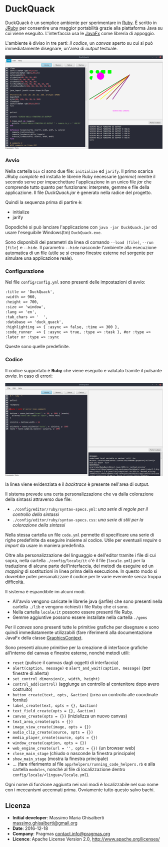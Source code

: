 DuckQuack
===

DuckQuack è un semplice ambiente per sperimentare in [Ruby](https://www.ruby-lang.org/it/).
È scritto in [JRuby](http://jruby.org/) per consentire una maggior portabilità grazie alla piattaforma Java su cui viene eseguito.
L'interfaccia usa le [JavaFx](http://docs.oracle.com/javase/8/javafx/api/toc.htm) come libreria di appoggio.

L'ambiente è diviso in tre parti: *il codice*, un *canvas* aperto su cui si può immediatamente disegnare, un'area di *output* testuale.

![immagine1](./images/img1.png)

### Avvio

Nella cartella ```bin``` ci sono due file: ```initialize``` ed ```jarify```. Il primo scarica JRuby *complete* ed installa le librerie Ruby necessarie (*gemme*) mentre il secondo serve per impacchettare l'applicazione in un unico file *jar* che comprende tutto quanto per funzionare: interprete, gemme e file della applicazione.
Il file *DuckQuack.jar* è generato nella radice del progetto.

Quindi la sequenza prima di partire è:

+ initialize
+ jarify

Dopodiché si può lanciare l'applicazione con ```java -jar DuckQuack.jar``` od usare l'eseguibile Windows(tm) ```DuckQuack.exe```.

Sono disponibili dei parametri da linea di comando ```--load [file]```, ```--run [file]``` e ```--hide```.
Il parametro ```--hide``` nasconde l'ambiente alla esecuzione automatica di un file (utile se si creano finestre esterne nel sorgente per simulare una applicazione reale).

### Configurazione

Nel file ```config/config.yml``` sono presenti delle impostazioni di avvio:

```
:title => 'DuckQuack',
:width => 960,
:height => 700,
:size => 'window',
:lang => 'en',
:tab_chars => '  ',
:database => 'duck_quack',
:highlighting => { :async => false, :time => 300 },
:code_runner  => { :async => true, :type => :task }, #or :type => :later or :type => :sync
```

Queste sono quelle predefinite.

### Codice

Il codice supportato è **Ruby** che viene eseguito e valutato tramite il pulsante *avvia*. In caso di errori:

![immagine2](./images/img2.png)

la linea viene evidenziata e il *backtrace* è presente nell'area di output.

Il sistema prevede una certa personalizzazione che va dalla colorazione della sintassi attraverso due file:

+ ```./config/editor/ruby/syntax-specs.yml```: *una serie di regole per il controllo della sintassi*
+ ```./config/editor/ruby/syntax-specs.css```: *una serie di stili per la colorazione della sintassi*

Nella stessa cartella un file ```code.yml``` permette di specificare una serie di righe predefinite da eseguire insieme al codice. Utile per eventuali *require* o *import* da usare in maniera predefinita.

Oltre alla personalizzazione del linguaggio e dell'editor tramite i file di cui sopra, nella cartella ```./config/locale/it``` c'è il file (```locale.yml```) per la traduzione di alcune parte dell'interfaccia, dei metodi da eseguire ed un *mapping* di sostituzioni in linea prima della esecuzione. In questo modo si dovrebbe poter personalizzare il codice per le varie eveniente senza troppa difficoltà.

Il sistema è espandibile im alcuni modi.

+ All'avvio vengono caricate le librerie java (jarfile) che sono presenti nella cartella ```./lib``` e vengono richiesti i file Ruby che ci sono. 
+ Nella cartella ```locale/it``` possono essere presenti file Ruby.
+ Gemme aggiuntive possono essere installate nella cartella ```./gems```

Per il *canvas* sono presenti tutte le primitive grafiche per disegnare e sono quindi immediatamente utilizzabili (fare riferimenti alla documentazione JavaFx della classe [GraphicsContext](http://docs.oracle.com/javase/8/javafx/api/javafx/scene/canvas/GraphicsContext.html).

Sono presenti alcune primitive per la creazione di interfacce grafiche all'interno del canvas e finestre esterne, nonché metodi utili:

+ ```reset``` (pulisce il camvas dagli oggetti di interfaccia)
+ ```alert(caption, message)``` e ```alert_and_wait(caption, message)``` (per finestre di allerta)
+ ```set_control_dimension(c, width, height)```
+ ```control_add(control)``` (aggiunge un controllo al contenitore dopo avero costruito)
+ ```button_create(text, opts, &action)``` (crea un controllo alle coordinate fornite)
+ ```label_create(text, opts = {}, &action)``` 
+ ```text_field_create(opts = {}, &action)```
+ ```canvas_create(opts = {})``` (inizializza un nuovo canvas)
+ ```text_area_create(opts = {})```
+ ```image_view_create(image, opts = {})```
+ ```audio_clip_create(source, opts = {})```
+ ```media_player_create(source, opts = {})```
+ ```window_create(caption, opts = {})```
+ ```web_engine_create(url = '', opts = {})``` (un browser web)
+ ```close_main_stage``` (chiudo o nasconde la finestra principale)
+ ```show_main_stage``` (mostra la finestra principale)
+ ... (fare riferimento al file ```app/helpers/running_code_helpers.rb``` e alla cartella ```modules```, nonché al file di localizzazione dentro ```config/locale/<lingua>/locale.yml```).

Ogni nome di funzione aggiunta nei vari modi è localizzabile nel suo nome con i meccanismi accennati prima.
Ovviamente tutto questo salvo bachi.

## Licenza

+ **Initial developer**: Massimo Maria Ghisalberti <massimo.ghisalberti@gmail.org>
+ **Date**: 2016-12-18
+ **Company**: Pragmas <contact.info@pragmas.org>
+ **Licence**: Apache License Version 2.0, http://www.apache.org/licenses/
